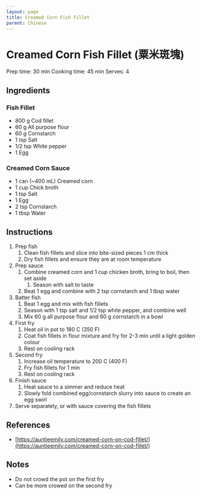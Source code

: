 ```yaml
---
layout: page
title: Creamed Corn Fish Fillet
parent: Chinese
---
```


# Creamed Corn Fish Fillet (粟米斑塊)

Prep time: 30 min
Cooking time: 45 min
Serves: 4

## Ingredients

### Fish Fillet

- 800 g Cod fillet
- 60 g All purpose flour
- 60 g Cornstarch
- 1 tsp Salt
- 1/2 tsp White pepper
- 1 Egg

### Creamed Corn Sauce

- 1 can (~400 mL) Creamed corn
- 1 cup Chick broth
- 1 tsp Salt
- 1 Egg
- 2 tsp Cornstarch
- 1 tbsp Water

## Instructions

1. Prep fish
   1. Clean fish fillets and slice into bite-sized pieces 1 cm thick
   2. Dry fish fillets and ensure they are at room temperature
2. Prep sauce
   1. Combine creamed corn and 1 cup chicken broth, bring to boil, then set aside
      1. Season with salt to taste
   2. Beat 1 egg and combine with 2 tsp cornstarch and 1 tbsp water
3. Batter fish
   1. Beat 1 egg and mix with fish fillets
   2. Season with 1 tsp salt and 1/2 tsp white pepper, and combine well
   3. Mix 60 g all purpose flour and 60 g cornstarch in a bowl
4. First fry
   1. Heat oil in pot to 180 C (350 F)
   2. Coat fish fillets in flour mixture and fry for 2-3 min until a light golden colour
   3. Rest on cooling rack
5. Second fry
   1. Increase oil temperature to 200 C (400 F)
   2. Fry fish fillets for 1 min
   3. Rest on cooling rack
6. Finish sauce
   1. Heat sauce to a simmer and reduce heat
   2. Slowly fold combined egg/cornstarch slurry into sauce to create an egg swirl
7. Serve separately, or with sauce covering the fish fillets

## References

- [https://auntieemily.com/creamed-corn-on-cod-fillet/](https://auntieemily.com/creamed-corn-on-cod-fillet/)

## Notes

- Do not crowd the pot on the first fry
- Can be more crowed on the second fry

